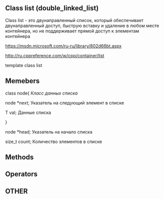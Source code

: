 ## Class list (double_linked_list)

Class list - это двунаправленный список, который обеспечивает двунаправленный доступ, быструю вставку и удаление в любом месте контейнера, но не поддерживает прямой доступ к элементам контейнера

https://msdn.microsoft.com/ru-ru/library/802d66bt.aspx

http://ru.cppreference.com/w/cpp/container/list

template <class Ty>
class list

## Memebers
class node{  *Класс данных списка*

  node *next; Указатель на следующий элемент в списке

  T val; Данные списка	  

}

node *head; Указатель на начало списка

size_t count; Количество элементов в списке


## Methods

## Operators

## OTHER
